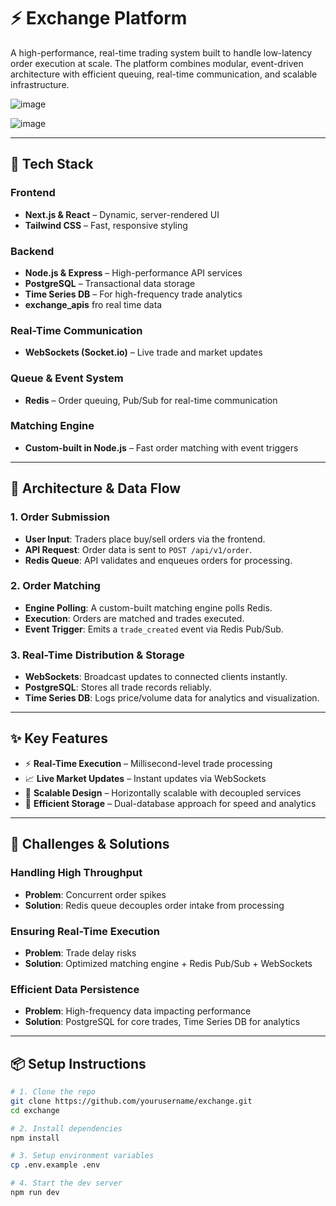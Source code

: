 # ⚡ Exchange Platform

A high-performance, real-time trading system built to handle low-latency order execution at scale. The platform combines modular, event-driven architecture with efficient queuing, real-time communication, and scalable infrastructure.

![image](https://github.com/user-attachments/assets/d65d9768-36dc-46e5-9690-63dcfbc6c9bf)
                    
                      
  
![image](https://github.com/user-attachments/assets/9215da14-eb53-4298-a6b1-9fc63b46c4f3)

---

## 🚀 Tech Stack

### Frontend
- **Next.js & React** – Dynamic, server-rendered UI
- **Tailwind CSS** – Fast, responsive styling

### Backend
- **Node.js & Express** – High-performance API services
- **PostgreSQL** – Transactional data storage
- **Time Series DB** – For high-frequency trade analytics
- **exchange_apis** fro real time data

### Real-Time Communication
- **WebSockets (Socket.io)** – Live trade and market updates

### Queue & Event System
- **Redis** – Order queuing, Pub/Sub for real-time communication

### Matching Engine
- **Custom-built in Node.js** – Fast order matching with event triggers

---

## 🧠 Architecture & Data Flow

### 1. Order Submission

- **User Input**: Traders place buy/sell orders via the frontend.
- **API Request**: Order data is sent to `POST /api/v1/order`.
- **Redis Queue**: API validates and enqueues orders for processing.

### 2. Order Matching

- **Engine Polling**: A custom-built matching engine polls Redis.
- **Execution**: Orders are matched and trades executed.
- **Event Trigger**: Emits a `trade_created` event via Redis Pub/Sub.

### 3. Real-Time Distribution & Storage

- **WebSockets**: Broadcast updates to connected clients instantly.
- **PostgreSQL**: Stores all trade records reliably.
- **Time Series DB**: Logs price/volume data for analytics and visualization.

---

## ✨ Key Features

- ⚡ **Real-Time Execution** – Millisecond-level trade processing
- 📈 **Live Market Updates** – Instant updates via WebSockets
- 🔁 **Scalable Design** – Horizontally scalable with decoupled services
- 🧮 **Efficient Storage** – Dual-database approach for speed and analytics

---

## 🧩 Challenges & Solutions

### Handling High Throughput
- **Problem**: Concurrent order spikes
- **Solution**: Redis queue decouples order intake from processing

### Ensuring Real-Time Execution
- **Problem**: Trade delay risks
- **Solution**: Optimized matching engine + Redis Pub/Sub + WebSockets

### Efficient Data Persistence
- **Problem**: High-frequency data impacting performance
- **Solution**: PostgreSQL for core trades, Time Series DB for analytics

---

## 📦 Setup Instructions

```bash
# 1. Clone the repo
git clone https://github.com/yourusername/exchange.git
cd exchange

# 2. Install dependencies
npm install

# 3. Setup environment variables
cp .env.example .env

# 4. Start the dev server
npm run dev
